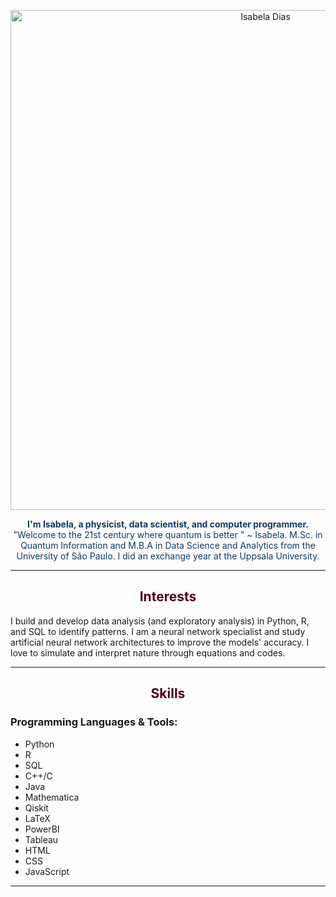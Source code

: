 

<p align="center">
  <img src="https://github.com/isadays/isadays/assets/59461869/ef598ea3-55c5-4b2a-8d6b-3b42fbb85253" alt="Isabela Dias" style="width:800px; height:auto;">
</p>

<p align="center" style="color: #0D3B66;">
  <b>I'm Isabela, a physicist, data scientist, and computer programmer.</b><br>
  "Welcome to the 21st century where quantum is better " ~ Isabela. 
  M.Sc. in Quantum Information and M.B.A in Data Science and Analytics from the University of São Paulo. I did an exchange year at the Uppsala University.
</p>

---

<h2 align="center" style="color: #500021;">Interests</h2>
<p>I build and develop data analysis (and exploratory analysis) in Python, R, and SQL to identify patterns. I am a neural network specialist and study artificial neural network architectures to improve the models' accuracy. I love to simulate and interpret nature through equations and codes.</p>

---

<h2 align="center" style="color: #500021;">Skills</h2>

<h3>Programming Languages & Tools:</h3>
<ul>
  <li>Python</li>
  <li>R</li>
  <li>SQL</li>
  <li>C++/C</li>
  <li>Java</li>
  <li>Mathematica</li>
  <li>Qiskit</li>
  <li>LaTeX</li>
  <li>PowerBI</li>
  <li>Tableau</li>
  <li>HTML</li>
  <li>CSS</li>
  <li>JavaScript</li>
</ul>

---

